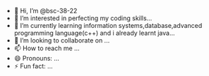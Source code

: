 - 👋 Hi, I’m @bsc-38-22
- 👀 I’m interested in perfecting my coding skills...
- 🌱 I’m currently learning information systems,database,advanced programming language(c++) and i already learnt java...
- 💞️ I’m looking to collaborate on ...
- 📫 How to reach me ...
- 😄 Pronouns: ...
- ⚡ Fun fact: ...

<!---
bsc-38-22/bsc-38-22 is a ✨ special ✨ repository because its `README.md` (this file) appears on your GitHub profile.
You can click the Preview link to take a look at your changes.
--->
